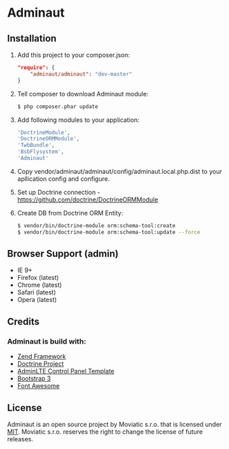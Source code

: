 # Adminaut

## Installation

1. Add this project to your composer.json:

    ```json
    "require": {
        "adminaut/adminaut": "dev-master"
    }
    ```

2. Tell composer to download Adminaut module:

    ```bash
    $ php composer.phar update
    ```

3. Add following modules to your application:
    ```php
    'DoctrineModule',
    'DoctrineORMModule',
    'TwbBundle',
    'BsbFlysystem',
    'Adminaut'
    ```

4. Copy vendor/adminaut/adminaut/config/adminaut.local.php.dist to your apllication config and configure.

5. Set up Doctrine connection - https://github.com/doctrine/DoctrineORMModule

6. Create DB from Doctrine ORM Entity:

    ```bash
    $ vendor/bin/doctrine-module orm:schema-tool:create
    $ vendor/bin/doctrine-module orm:schema-tool:update --force
    ```

## Browser Support (admin)

- IE 9+
- Firefox (latest)
- Chrome (latest)
- Safari (latest)
- Opera (latest)


## Credits

### Adminaut is build with:
- [Zend Framework](https://framework.zend.com/)
- [Doctrine Project](http://www.doctrine-project.org/)
- [AdminLTE Control Panel Template](https://almsaeedstudio.com/)
- [Bootstrap 3](https://getbootstrap.com/)
- [Font Awesome](http://fontawesome.io)


## License

Adminaut is an open source project by Moviatic s.r.o. that is licensed under [MIT](http://opensource.org/licenses/MIT). Moviatic s.r.o. reserves the right to change the license of future releases.

